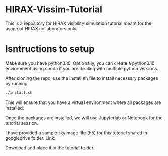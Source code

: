 # HIRAX-Vissim-Tutorial
This is a repository for HIRAX visibility simulation tutorial meant for the usage of HIRAX collaborators only. 

# Isntructions to setup

Make sure you have python3.10. Optionally, you can create a python3.10 environment using conda if you are dealing with multiple python versions. 

After cloning the repo, use the install.sh file to install necessary packages by running 
```bash
./install.sh 
```
This will ensure that you have a virtual environment where all packages are installed. 

Once the packages are installed, we will use Jupyterlab or Notebook for the tutorial session. 

I have provided a sample skyimage file (h5) for this tutorial shared in googledrive folder.
Link:

Download and place it in the tutorial folder. 

